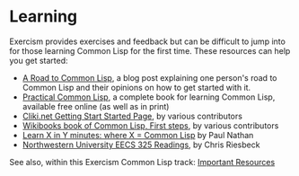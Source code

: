 # Learning

Exercism provides exercises and feedback but can be difficult to jump
into for those learning Common Lisp for the first time. These
resources can help you get started:

* [A Road to Common Lisp](http://stevelosh.com/blog/2018/08/a-road-to-common-lisp/), a blog post explaining one person's road to Common Lisp and their opinions on how to get started with it.
* [Practical Common Lisp](http://www.gigamonkeys.com/book/), a complete book for learning Common Lisp, available free online (as well as in print)
* [Cliki.net Getting Start Started Page](http://cliki.net/Getting%20Started),
  by various contributors
* [Wikibooks book of Common Lisp, First steps](http://en.wikibooks.org/wiki/Common_Lisp/First_steps),
  by various contributors
* [Learn X in Y minutes: where X = Common Lisp](http://learnxinyminutes.com/docs/common-lisp/) by
  Paul Nathan
* [Northwestern University EECS 325 Readings](http://www.cs.northwestern.edu/academics/courses/325/readings/readings.php),
  by Chris Riesbeck

See also, within this Exercism Common Lisp track: [Important Resources](http://exercism.io/languages/common-lisp/resources)

